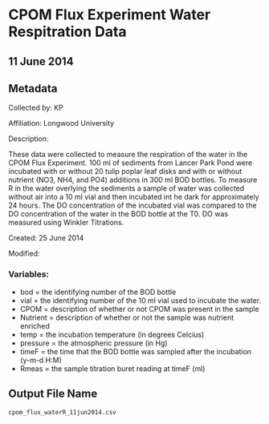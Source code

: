 # CPOM Flux Experiment Water Respitration Data

## 11 June 2014

## Metadata

Collected by: KP 

Affiliation: Longwood University

Description: 

These data were collected to measure the respiration of the water in the CPOM Flux Experiment. 100 ml of sediments from Lancer Park Pond were incubated with or without 20 tulip poplar leaf disks and with or without nutrient (NO3, NH4, and PO4) additions in 300 ml BOD bottles. To measure R in the water overlying the sediments a sample of water was collected without air into a 10 ml vial and then incubated int he dark for approximately 24 hours. The DO concentration of the incubated vial was compared to the DO concentration of the water in the BOD bottle at the T0.  DO was measured using Winkler Titrations.

Created: 25 June 2014

Modified:

### Variables:

* bod = the identifying number of the BOD bottle
* vial = the identifying number of the 10 ml vial used to incubate the water.
* CPOM = description of whether or not CPOM was present in the sample
* Nutrient = description of whether or not the sample was nutrient enriched
* temp = the incubation temperature (in degrees Celcius)
* pressure = the atmospheric pressure (in Hg)
* timeF = the time that the BOD bottle was sampled after the incubation (y-m-d H:M) 
* Rmeas = the sample titration buret reading at timeF (ml)

## Output File Name

    cpom_flux_waterR_11jun2014.csv
